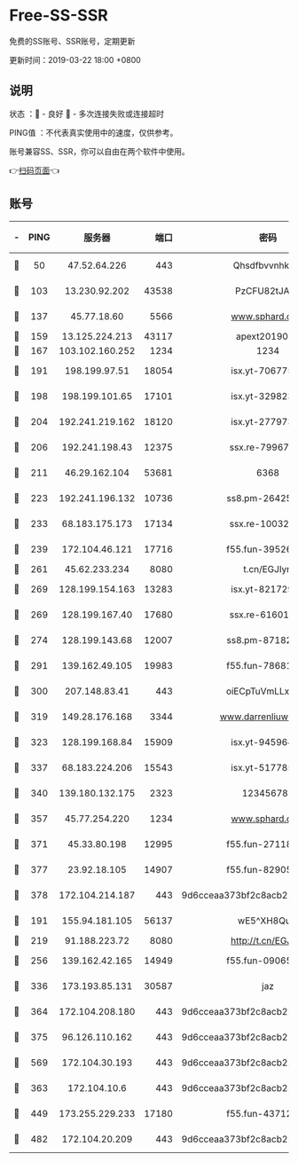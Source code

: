 # Free-SS-SSR

免费的SS账号、SSR账号，定期更新

更新时间：2019-03-22 18:00 +0800

## 说明

状态     ：🙂 - 良好 🙁 - 多次连接失败或连接超时

PING值   ：不代表真实使用中的速度，仅供参考。

账号兼容SS、SSR，你可以自由在两个软件中使用。

👉[扫码页面](https://liesauer.github.io/Free-SS-SSR/)👈

## 账号

|-|PING|服务器|端口|密码|加密方式|区域|
|:----:|:----:|:-----:|-----:|:----:|:----:|:----:|
|🙂|50|47.52.64.226|443|Qhsdfbvvnhkm1|aes-256-cfb|HK|
|🙂|103|13.230.92.202|43538|PzCFU82tJAdZ|aes-256-cfb|JP|
|🙂|137|45.77.18.60|5566|www.sphard.com|aes-256-cfb|JP|
|🙂|159|13.125.224.213|43117|apext2019005|chacha20|KR|
|🙂|167|103.102.160.252|1234|1234|rc4-md5|JP|
|🙂|191|198.199.97.51|18054|isx.yt-70677561|aes-256-cfb|US|
|🙂|198|198.199.101.65|17101|isx.yt-32982313|aes-256-cfb|US|
|🙂|204|192.241.219.162|18120|isx.yt-27797357|aes-256-cfb|US|
|🙂|206|192.241.198.43|12375|ssx.re-79967299|aes-256-cfb|US|
|🙂|211|46.29.162.104|53681|6368|aes-256-ctr|RU|
|🙂|223|192.241.196.132|10736|ss8.pm-26425369|aes-256-cfb|US|
|🙂|233|68.183.175.173|17134|ssx.re-10032791|aes-256-cfb|US|
|🙂|239|172.104.46.121|17716|f55.fun-39526771|aes-256-cfb|SG|
|🙂|261|45.62.233.234|8080|t.cn/EGJIyrl|rc4-md5|CA|
|🙂|269|128.199.154.163|13283|isx.yt-82172989|aes-256-cfb|SG|
|🙂|269|128.199.167.40|17680|ssx.re-61601620|aes-256-cfb|SG|
|🙂|274|128.199.143.68|12007|ss8.pm-87182779|aes-256-cfb|SG|
|🙂|291|139.162.49.105|19983|f55.fun-78681793|aes-256-cfb|SG|
|🙂|300|207.148.83.41|443|oiECpTuVmLLxk4Ts|aes-256-cfb|AU|
|🙂|319|149.28.176.168|3344|www.darrenliuwei.com|aes-256-cfb|AU|
|🙂|323|128.199.168.84|15909|isx.yt-94596465|aes-256-cfb|SG|
|🙂|337|68.183.224.206|15543|isx.yt-51778566|aes-256-cfb|SG|
|🙂|340|139.180.132.175|2323|123456789|aes-256-cfb|SG|
|🙂|357|45.77.254.220|1234|www.sphard.com|aes-256-cfb|SG|
|🙂|371|45.33.80.198|12995|f55.fun-27118272|aes-256-cfb|US|
|🙂|377|23.92.18.105|14907|f55.fun-82905672|aes-256-cfb|US|
|🙂|378|172.104.214.187|443|9d6cceaa373bf2c8acb22e60b6a58be6|aes-256-cfb|US|
|🙂|191|155.94.181.105|56137|wE5^XH8Quw|aes-256-cfb|US|
|🙂|219|91.188.223.72|8080|http://t.cn/EGJIyrl|rc4-md5|RU|
|🙂|256|139.162.42.165|14949|f55.fun-09065498|aes-256-cfb|SG|
|🙂|336|173.193.85.131|30587|jaz|aes-256-cfb|US|
|🙂|364|172.104.208.180|443|9d6cceaa373bf2c8acb22e60b6a58be6|aes-256-cfb|US|
|🙂|375|96.126.110.162|443|9d6cceaa373bf2c8acb22e60b6a58be6|aes-256-cfb|US|
|🙂|569|172.104.30.193|443|9d6cceaa373bf2c8acb22e60b6a58be6|aes-256-cfb|US|
|🙁|363|172.104.10.6|443|9d6cceaa373bf2c8acb22e60b6a58be6|aes-256-cfb|US|
|🙁|449|173.255.229.233|17180|f55.fun-43712198|aes-256-cfb|US|
|🙁|482|172.104.20.209|443|9d6cceaa373bf2c8acb22e60b6a58be6|aes-256-cfb|US|

